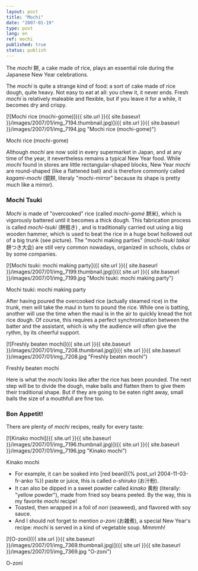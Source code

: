 ```yaml
---
layout: post
title: "Mochi"
date: "2007-01-19"
type: post
lang: en
ref: mochi
published: true
status: publish
---
```




The _mochi_ 餅, a cake made of rice, plays an essential role during the Japanese New Year celebrations.

 

The _mochi_ is quite a strange kind of food: a sort of cake made of rice dough, quite heavy. Not easy to eat at all: you chew it, it never ends. Fresh _mochi_ is relatively maleable and flexible, but if you leave it for a while, it becomes dry and crispy.

[![Mochi rice (mochi-gome)]({{ site.url }}{{ site.baseurl }}/images/2007/01/img_7194.thumbnail.jpg)]({{ site.url }}{{ site.baseurl }}/images/2007/01/img_7194.jpg "Mochi rice (mochi-gome)")

Mochi rice (mochi-gome)

Although _mochi_ are now sold in every supermarket in Japan, and at any time of the year, it nevertheless remains a typical New Year food. While _mochi_ found in stores are little rectangular-shaped blocks, New Year _mochi_ are round-shaped (like a flattened ball) and is therefore commonly called _kagami-mochi_ (鏡餅, literaly "mochi-mirror" because its shape is pretty much like a mirror).

### Mochi Tsuki

_Mochi_ is made of "overcooked" rice (called _mochi-gomé_ 餅米), which is vigorously battered until it becomes a thick dough. This fabrication process is called _mochi-tsuki_ (餅搗き) , and is traditionally carried out using a big wooden hammer, which is used to beat the rice in a huge bowl hollowed out of a big trunk (see picture). The "mochi making parties" (_mochi-tsuki taikai_ 餅つき大会) are still very common nowadays, organized in schools, clubs or by some companies.

[![Mochi tsuki: mochi making party]({{ site.url }}{{ site.baseurl }}/images/2007/01/img_7199.thumbnail.jpg)]({{ site.url }}{{ site.baseurl }}/images/2007/01/img_7199.jpg "Mochi tsuki: mochi making party")

Mochi tsuki: mochi making party

After having poured the overcooked rice (actually steamed rice) in the trunk, men will take the maul in turn to pound the rice. While one is batting, another will use the time when the maul is in the air to quickly knead the hot rice dough. Of course, this requires a perfect synchronization between the batter and the assistant, which is why the audience will often give the rythm, by its cheerful support.

[![Freshly beaten mochi]({{ site.url }}{{ site.baseurl }}/images/2007/01/img_7208.thumbnail.jpg)]({{ site.url }}{{ site.baseurl }}/images/2007/01/img_7208.jpg "Freshly beaten mochi")

Freshly beaten mochi

Here is what the _mochi_ looks like after the rice has been pounded. The next step will be to divide the dough, make balls and flatten them to give them their traditional shape. But if they are going to be eaten right away, small balls the size of a mouthfull are fine too.

### Bon Appetit!

There are plenty of _mochi_ recipes, really for every taste:

[![Kinako mochi]({{ site.url }}{{ site.baseurl }}/images/2007/01/img_7196.thumbnail.jpg)]({{ site.url }}{{ site.baseurl }}/images/2007/01/img_7196.jpg "Kinako mochi")

Kinako mochi

- For example, it can be soaked into [red bean]({% post_url 2004-11-03-fr-anko %}) paste or juice, this is called _o-shiruko_ (お汁粉).
- It can also be dipped in a sweet powder called _kinako_ 黄粉 (literally: "yellow powder"), made from fried soy beans peeled. By the way, this is my favorite _mochi_ recipe!
- Toasted, then wrapped in a foil of _nori_ (seaweed), and flavored with soy sauce.
- And I should not forget to mention _o-zoni_ (お雑煮), a special New Year's recipe: _mochi_ is served in a kind of vegetable soup. Mmmmh!

[![O-zoni]({{ site.url }}{{ site.baseurl }}/images/2007/01/img_7369.thumbnail.jpg)]({{ site.url }}{{ site.baseurl }}/images/2007/01/img_7369.jpg "O-zoni")

O-zoni


